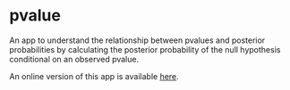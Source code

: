 pvalue
======

An app to understand the relationship between pvalues and posterior probabilities by calculating the posterior probability of the null hypothesis conditional on an observed pvalue.

An online version of this app is available [here](http://167.71.158.10:3838/pvalue/).
